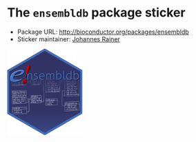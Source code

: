 # The `ensembldb` package sticker

* Package URL: http://bioconductor.org/packages/ensembldb
* Sticker maintainer: [Johannes Rainer](https://github.com/jotsetung/)

<img src="./ensembldb.png" height="200">

